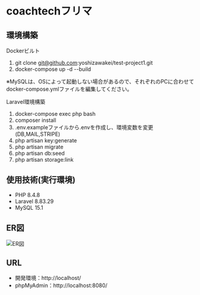 # coachtechフリマ

## 環境構築
Dockerビルト
1. git clone git@github.com:yoshizawakei/test-project1.git
2. docker-compose up -d --build

※MySQLは、OSによって起動しない場合があるので、それぞれのPCに合わせてdocker-compose.ymlファイルを編集してください。

Laravel環境構築
1. docker-compose exec php bash
2. composer install
3. .env.exampleファイルから.envを作成し、環境変数を変更(DB,MAIL,STRIPE)
4. php artisan key:generate
5. php artisan migrate
6. php artisan db:seed
7. php artisan storage:link

## 使用技術(実行環境)
- PHP 8.4.8
- Laravel 8.83.29
- MySQL 15.1

## ER図
![ER図](test-project1_1.png)

## URL
- 開発環境：http://localhost/
- phpMyAdmin：http://localhost:8080/
